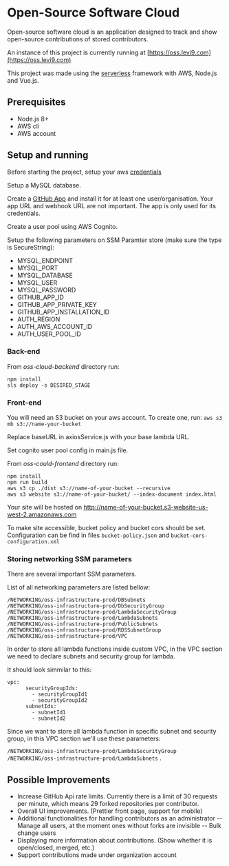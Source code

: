 # Open-Source Software Cloud

Open-source software cloud is an application designed to track and show open-source contributions of stored contributors.

An instance of this project is currently running at [https://oss.levi9.com](https://oss.levi9.com)

This project was made using the [serverless](https://serverless.com) framework with AWS, Node.js and Vue.js.


## Prerequisites

- Node.js 8+
- AWS cli
- AWS account

## Setup and running

Before starting the project, setup your aws [credentials](https://docs.aws.amazon.com/cli/latest/userguide/cli-chap-configure.html)

Setup a MySQL database. 

Create a [GitHub App](https://developer.github.com/apps/building-github-apps/creating-a-github-app/) and install it for at least one user/organisation. Your app URL and webhook URL are not important. The app is only used for its credentials.

Create a user pool using AWS Cognito.

Setup the following parameters on SSM Paramter store (make sure the type is SecureString):

- MYSQL\_ENDPOINT
- MYSQL\_PORT
- MYSQL\_DATABASE
- MYSQL\_USER
- MYSQL\_PASSWORD
- GITHUB\_APP\_ID
- GITHUB\_APP\_PRIVATE\_KEY
- GITHUB\_APP\_INSTALLATION\_ID
- AUTH\_REGION
- AUTH\_AWS_ACCOUNT\_ID
- AUTH\_USER\_POOL\_ID

### Back-end

From _oss-cloud-backend_ directory run:
```
npm install
sls deploy -s DESIRED_STAGE
```

### Front-end

You will need an S3 bucket on your aws account. To create one, run:
`aws s3 mb s3://name-your-bucket`

Replace baseURL in axiosService.js with your base lambda URL.

Set cognito user pool config in main.js file.

From _oss-could-frontend_ directory run:
```
npm install
npm run build
aws s3 cp ./dist s3://name-of-your-bucket --recursive
aws s3 website s3://name-of-your-bucket/ --index-document index.html
```

Your site will be hosted on http://name-of-your-bucket.s3-website-us-west-2.amazonaws.com

To make site accessible, bucket policy and bucket cors should be set. Configuration can be find in files `bucket-policy.json` and `bucket-cors-configuration.xml`

### Storing networking SSM parameters

There are several important SSM parameters.

List of all networking parameters are listed bellow:

`/NETWORKING/oss-infrastructure-prod/DBSubnets` <br/>
`/NETWORKING/oss-infrastructure-prod/DbSecurityGroup` <br/>
`/NETWORKING/oss-infrastructure-prod/LambdaSecurityGroup` <br/>
`/NETWORKING/oss-infrastructure-prod/LambdaSubnets` <br/>
`/NETWORKING/oss-infrastructure-prod/PublicSubnets` <br/>
`/NETWORKING/oss-infrastructure-prod/RDSSubnetGroup` <br/>
`/NETWORKING/oss-infrastructure-prod/VPC` <br/>

In order to store all lambda functions inside custom VPC, in the VPC section we need to declare subnets and security group for lambda.

It should look simmilar to this:

```
vpc:
      securityGroupIds:
        - securityGroupId1
        - securityGroupId2
      subnetIds:
        - subnetId1
        - subnetId2
```
Since we want to store all lambda function in specific subnet and security group, in this VPC section we'll use these parameters: 

`/NETWORKING/oss-infrastructure-prod/LambdaSecurityGroup`
`/NETWORKING/oss-infrastructure-prod/LambdaSubnets` .

## Possible Improvements

- Increase GitHub Api rate limits. Currently there is a limit of 30 requests per minute, which means 29 forked repositories per contributor.
- Overall UI improvements. (Prettier front page, support for mobile)
- Additional functionalities for handling contributors as an administrator
-- Manage all users, at the moment ones without forks are invisible
-- Bulk change users
- Displaying more information about contributions. (Show whether it is open/closed, merged, etc.)
- Support contributions made under organization account

